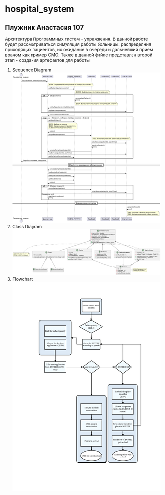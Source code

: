 # hospital_system
## Плужник Анастасия 107
Архитектура Программных систем - упражнения.
В данной работе будет рассматриваться симуляция работы больницы: распределния приходящих пациентов, их ожидание в очереди и дальнейший прием врачом как пример СМО.
Также в данной файле представлен второй этап - создания артефактов для работы
1. Sequence Diagram
![Image alt](https://github.com/Nao2705/hospital_system/blob/main/sequence_diagram_hospital_final.png)
2. Class Diagram
![Image alt](https://github.com/Nao2705/hospital_system/blob/main/Class_diagram_hospital_final.png)
3. Flowchart
![Image alt](https://github.com/Nao2705/hospital_system/blob/main/Hospital_flowchart_page-0001%20(1).jpg)
